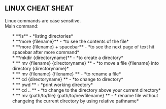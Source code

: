## LINUX CHEAT SHEAT

Linux commands are case sensitive. <br>
Main command: <br>
<ul>
  * **ls** - *listing directories* <br> </li>
  * **more {filename}**  - *to see the contents of the file* <br> </li>
  * **more {filename} + spacebar** - *to see the next page of text hit spacebar after more command* <br> </li>
  * **mkdir {directoryname}** - *to create a directory* <br> </li>
  * ** mv {filename} {directoryname} ** - *to move a file {filename} into directory {directoryname}* <br> </li>
  * ** mv {filename} {filename} ** - *to rename a file* <br> </li>
  * ** cd {directoryname} ** - *to change to directory* <br> </li>
  * ** pwd ** - *print working directory* <br> </li>
  * ** cd .. ** - *to change to the directory above your current directory* <br> </li>
  * ** mv {path/to/file} {path/to/newfilename} ** - * rename file without changeing the current directory by using relative pathname* <br> </li>
</ul>
